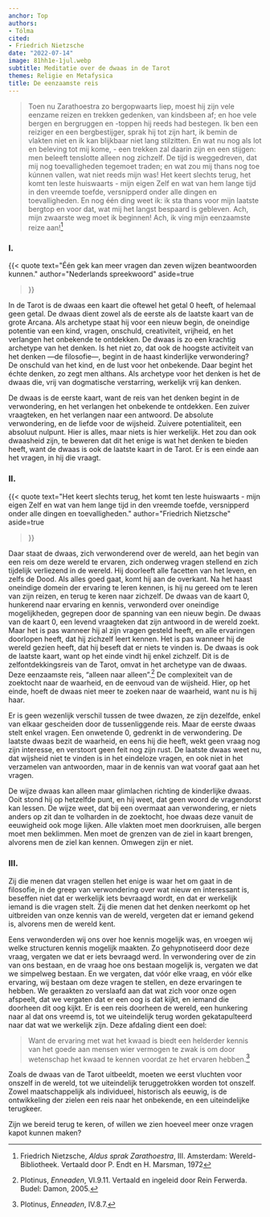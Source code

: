 ```yaml
---
anchor: Top
authors:
- Tólma
cited:
- Friedrich Nietzsche
date: "2022-07-14"
image: 81hh1e-1jul.webp
subtitle: Meditatie over de dwaas in de Tarot
themes: Religie en Metafysica
title: De eenzaamste reis
---
```

> Toen nu Zarathoestra zo bergopwaarts liep, moest hij zijn vele eenzame reizen en trekken gedenken, van kindsbeen af; en hoe vele bergen en bergruggen en -toppen hij reeds had bestegen. Ik ben een reiziger en een bergbestijger, sprak hij tot zijn hart, ik bemin de vlakten niet en ik kan blijkbaar niet lang stilzitten. En wat nu nog als lot en beleving tot mij kome, - een trekken zal daarin zijn en een stijgen: men beleeft tenslotte alleen nog zichzelf. De tijd is weggedreven, dat mij nog toevalligheden tegemoet traden; en wat zou mij thans nog toe kúnnen vallen, wat niet reeds mijn was! Het keert slechts terug, het komt ten leste huiswaarts - mijn eigen Zelf en wat van hem lange tijd in den vreemde toefde, versnipperd onder alle dingen en toevalligheden. En nog één ding weet ik: ik sta thans voor mijn laatste bergtop en voor dat, wat mij het langst bespaard is gebleven. Ach, mijn zwaarste weg moet ik beginnen! Ach, ik ving mijn eenzaamste reize aan![^1]

### I.

{{< quote
	text="Één gek kan meer vragen dan zeven wijzen beantwoorden kunnen."
	author="Nederlands spreekwoord"
	aside=true
>}}

In de Tarot is de dwaas een kaart die oftewel het getal 0 heeft, of helemaal geen getal. De dwaas dient zowel als de eerste als de laatste kaart van de grote Arcana. Als archetype staat hij voor een nieuw begin, de oneindige potentie van een kind, vragen, onschuld, creativiteit, vrijheid, en het verlangen het onbekende te ontdekken. De dwaas is zo een krachtig archetype van het denken. Is het niet zo, dat ook de hoogste activiteit van het denken —de filosofie—, begint in de haast kinderlijke verwondering?  De onschuld van het kind, en de lust voor het onbekende. Daar begint het échte denken, zo zegt men althans. Als archetype voor het denken is het de dwaas die, vrij van dogmatische verstarring, werkelijk vrij kan denken.

De dwaas is de eerste kaart, want de reis van het denken begint in de verwondering, en het verlangen het onbekende te ontdekken. Een zuiver vraagteken, en het verlangen naar een antwoord. De absolute verwondering, en de liefde voor de wijsheid. Zuivere potentialiteit, een absoluut nulpunt. Hier is alles, maar niets is hier werkelijk. Het zou dan ook dwaasheid zijn, te beweren dat dit het enige is wat het denken te bieden heeft, want de dwaas is ook de laatste kaart in de Tarot. Er is een einde aan het vragen, in hij die vraagt.

### II.

{{< quote
	text="Het keert slechts terug, het komt ten leste huiswaarts - mijn eigen Zelf en wat van hem lange tijd in den vreemde toefde, versnipperd onder alle dingen en toevalligheden."
	author="Friedrich Nietzsche"
	aside=true
>}}

Daar staat de dwaas, zich verwonderend over de wereld, aan het begin van een reis om deze wereld te ervaren, zich onderweg vragen stellend en zich tijdelijk verliezend in de wereld. Hij doorleeft alle facetten van het leven, en zelfs de Dood. Als alles goed gaat, komt hij aan de overkant. Na het haast oneindige domein der ervaring te leren kennen, is hij nu gereed om te leren van zijn reizen, en terug te keren naar zichzelf. De dwaas van de kaart 0, hunkerend naar ervaring en kennis, verwonderd over oneindige mogelijkheden, gegrepen door de spanning van een nieuw begin. De dwaas van de kaart 0, een levend vraagteken dat zijn antwoord in de wereld zoekt. Maar het is pas wanneer hij al zijn vragen gesteld heeft, en alle ervaringen doorlopen heeft, dat hij zichzelf leert kennen. Het is pas wanneer hij de wereld gezien heeft, dat hij beseft dat er niets te vinden is. De dwaas is ook de laatste kaart, want op het einde vindt hij enkel zichzelf. Dit is de zelfontdekkingsreis van de Tarot, omvat in het archetype van de dwaas. Deze eenzaamste reis, “alleen naar alleen”.[^2] De complexiteit van de zoektocht naar de waarheid, en de eenvoud van de wijsheid. Hier, op het einde, hoeft de dwaas niet meer te zoeken naar de waarheid, want nu is hij haar.

Er is geen wezenlijk verschil tussen de twee dwazen, ze zijn dezelfde, enkel van elkaar gescheiden door de tussenliggende reis. Maar de eerste dwaas stelt enkel vragen. Een onwetende 0, gedrenkt in de verwondering. De laatste dwaas bezit de waarheid, en eens hij die heeft, wekt geen vraag nog zijn interesse, en verstoort geen feit nog zijn rust. De laatste dwaas weet nu, dat wijsheid niet te vinden is in het eindeloze vragen, en ook niet in het verzamelen van antwoorden, maar in de kennis van wat vooraf gaat aan het vragen.

De wijze dwaas kan alleen maar glimlachen richting de kinderlijke dwaas. Ooit stond hij op hetzelfde punt, en hij weet, dat geen woord de vragendorst kan lessen. De wijze weet, dat bij een overmaat aan verwondering, er niets anders op zit dan te volharden in de zoektocht, hoe dwaas deze vanuit de eeuwigheid ook moge lijken. Alle vlakten moet men doorkruisen, alle bergen moet men beklimmen. Men moet de grenzen van de ziel in kaart brengen, alvorens men de ziel kan kennen. Omwegen zijn er niet.

### III.

Zij die menen dat vragen stellen het enige is waar het om gaat in de filosofie, in de greep van verwondering over wat nieuw en interessant is, beseffen niet dat er werkelijk iets bevraagd wordt, en dat er werkelijk iemand is die vragen stelt. Zij die menen dat het denken neerkomt op het uitbreiden van onze kennis van de wereld, vergeten dat er iemand gekend is, alvorens men de wereld kent.

Eens verwonderden wij ons over hoe kennis mogelijk was, en vroegen wij welke structuren kennis mogelijk maakten. Zo gehypnotiseerd door deze vraag, vergaten we dat er iets bevraagd werd. In verwondering over de zin van ons bestaan, en de vraag hoe ons bestaan mogelijk is, vergaten we dat we simpelweg bestaan. En we vergaten, dat vóór elke vraag, en vóór elke ervaring, wij bestaan om deze vragen te stellen, en deze ervaringen te hebben. We geraakten zo verslaafd aan dat wat zich voor onze ogen afspeelt, dat we vergaten dat er een oog is dat kijkt, en iemand die doorheen dit oog kijkt. Er is een reis doorheen de wereld, een hunkering naar al dat ons vreemd is,  tot we uiteindelijk terug worden gekatapulteerd naar dat wat we werkelijk zijn. Deze afdaling dient een doel:

> Want de ervaring met wat het kwaad is biedt een helderder kennis van het goede aan mensen wier vermogen te zwak is om door wetenschap het kwaad te kennen voordat ze het ervaren hebben.[^3]

Zoals de dwaas van de Tarot uitbeeldt, moeten we eerst vluchten voor onszelf in de wereld, tot we uiteindelijk teruggetrokken worden tot onszelf. Zowel maatschappelijk als individueel, historisch als eeuwig, is de ontwikkeling der zielen een reis naar het onbekende, en een uiteindelijke terugkeer.

Zijn we bereid terug te keren, of willen we zien hoeveel meer onze vragen kapot kunnen maken?

[^1]: Friedrich Nietzsche, *Aldus sprak Zarathoestra*, III. Amsterdam: Wereld-Bibliotheek. Vertaald door P. Endt en H. Marsman, 1972
[^2]: Plotinus, *Enneaden*, VI.9.11. Vertaald en ingeleid door Rein Ferwerda. Budel: Damon, 2005.
[^3]: Plotinus, *Enneaden*, IV.8.7.

